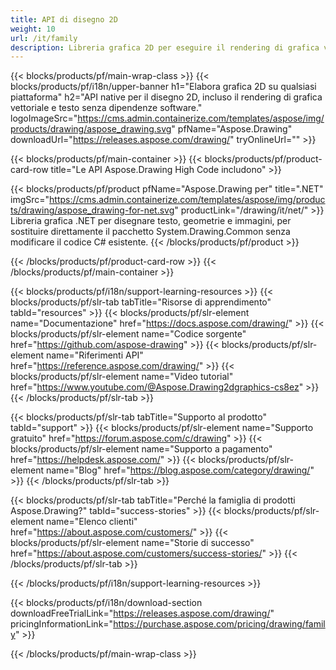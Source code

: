 ```yaml
---
title: API di disegno 2D
weight: 10
url: /it/family
description: Libreria grafica 2D per eseguire il rendering di grafica vettoriale, visualizzare testo e salvare i risultati del disegno nei formati di file grafici di uso comune
---
```


{{< blocks/products/pf/main-wrap-class >}}
{{< blocks/products/pf/i18n/upper-banner h1="Elabora grafica 2D su qualsiasi piattaforma" h2="API native per il disegno 2D, incluso il rendering di grafica vettoriale e testo senza dipendenze software." logoImageSrc="https://cms.admin.containerize.com/templates/aspose/img/products/drawing/aspose_drawing.svg" pfName="Aspose.Drawing" downloadUrl="https://releases.aspose.com/drawing/" tryOnlineUrl="" >}}

{{< blocks/products/pf/main-container >}}
{{< blocks/products/pf/product-card-row title="Le API Aspose.Drawing High Code includono" >}}

{{< blocks/products/pf/product pfName="Aspose.Drawing per" title=".NET" imgSrc="https://cms.admin.containerize.com/templates/aspose/img/products/drawing/aspose_drawing-for-net.svg" productLink="/drawing/it/net/" >}}
Libreria grafica .NET per disegnare testo, geometrie e immagini, per sostituire direttamente il pacchetto System.Drawing.Common senza modificare il codice C# esistente.
{{< /blocks/products/pf/product >}}

{{< /blocks/products/pf/product-card-row >}}
{{< /blocks/products/pf/main-container >}}

{{< blocks/products/pf/i18n/support-learning-resources >}}
{{< blocks/products/pf/slr-tab tabTitle="Risorse di apprendimento" tabId="resources" >}}
{{< blocks/products/pf/slr-element name="Documentazione" href="https://docs.aspose.com/drawing/" >}}
{{< blocks/products/pf/slr-element name="Codice sorgente" href="https://github.com/aspose-drawing" >}}
{{< blocks/products/pf/slr-element name="Riferimenti API" href="https://reference.aspose.com/drawing/" >}}
{{< blocks/products/pf/slr-element name="Video tutorial" href="https://www.youtube.com/@Aspose.Drawing2dgraphics-cs8ez" >}}
{{< /blocks/products/pf/slr-tab >}}

{{< blocks/products/pf/slr-tab tabTitle="Supporto al prodotto" tabId="support" >}}
{{< blocks/products/pf/slr-element name="Supporto gratuito" href="https://forum.aspose.com/c/drawing" >}}
{{< blocks/products/pf/slr-element name="Supporto a pagamento" href="https://helpdesk.aspose.com/" >}}
{{< blocks/products/pf/slr-element name="Blog" href="https://blog.aspose.com/category/drawing/" >}}
{{< /blocks/products/pf/slr-tab >}}

{{< blocks/products/pf/slr-tab tabTitle="Perché la famiglia di prodotti Aspose.Drawing?" tabId="success-stories" >}}
{{< blocks/products/pf/slr-element name="Elenco clienti" href="https://about.aspose.com/customers/" >}}
{{< blocks/products/pf/slr-element name="Storie di successo" href="https://about.aspose.com/customers/success-stories/" >}}
{{< /blocks/products/pf/slr-tab >}}

{{< /blocks/products/pf/i18n/support-learning-resources >}}

{{< blocks/products/pf/i18n/download-section downloadFreeTrialLink="https://releases.aspose.com/drawing/" pricingInformationLink="https://purchase.aspose.com/pricing/drawing/family" >}}

{{< /blocks/products/pf/main-wrap-class >}}
